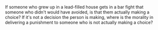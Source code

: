 If someone who grew up in a lead-filled house gets in a bar fight that someone who didn't would have avoided, is that them actually making a choice? If it's not a decision the person is making, where is the morality in delivering a punishment to someone who is not actually making a choice?